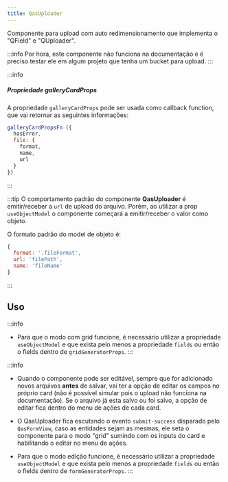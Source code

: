 ```yaml
---
title: QasUploader
---
```


Componente para upload com auto redimensionamento que implementa o "QField" e "QUploader".

<doc-api file="uploader/QasUploader" name="QasUploader" />

:::info
Por hora, este componente não funciona na documentação e é preciso testar ele em algum projeto que tenha um bucket para upload.
:::

:::info
##### Propriedade galleryCardProps

A propriedade `galleryCardProps` pode ser usada como callback function, que vai retornar as seguintes informações:

```js
galleryCardPropsFn ({
  hasError,
  file: {
    format,
    name,
    url
  }
})
```
:::

:::tip
O comportamento padrão do componente **QasUploader** é emitir/receber a `url` de upload do arquivo. Porém, ao utilizar a prop `useObjectModel` o componente começará a emitir/receber o valor como objeto.

O formato padrão do model de objeto é:
```js
{
  format: '.fileFormat',
  url: 'filePath',
  name: 'fileName'
}
```
:::

## Uso

<doc-example file="QasUploader/Basic" title="Básico" />
<doc-example file="QasUploader/ExUploaderMultiple" title="Múltiplo" />
<doc-example file="QasUploader/ExUploaderMultipleObjectModel" title="Múltiplo com useObjectModel" />
<doc-example file="QasUploader/ExUploaderSingleObjectModel" title="Múltiplo com useObjectModel" />
<doc-example file="QasUploader/ExUploaderCardCallback" title="Múltiplo com callback nos cards" />

:::info
- Para que o modo com grid funcione, é necessário utilizar a propriedade `useObjectModel` e que exista pelo menos a propriedade `fields` ou então o fields dentro de `gridGeneratorProps`.
:::

<doc-example file="QasUploader/ExUploaderMultipleGrid" title="Múltiplo e com grid" />

:::info
- Quando o componente pode ser editável, sempre que for adicionado novos arquivos **antes** de salvar, vai ter a opção de editar os campos no próprio card (não é possível simular pois o upload não funciona na documentação). Se o arquivo já esta salvo ou foi salvo, a opção de editar fica dentro do menu de ações de cada card.

- O QasUploader fica escutando o evento `submit-success` disparado pelo `QasFormView`, caso as entidades sejam as mesmas, ele seta o componente para o modo "grid" sumindo com os inputs do card e habilitando o editar no menu de ações.

- Para que o modo edição funcione, é necessário utilizar a propriedade `useObjectModel` e que exista pelo menos a propriedade `fields` ou então o fields dentro de `formGeneratorProps`.
:::

<doc-print :src="require('assets/prints/uploader-editable.png')" />

<doc-example file="QasUploader/ExUploaderMultipleEditable" title="Múltiplo e editável" />
